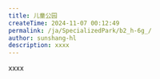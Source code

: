 ```yaml
---
title: 儿童公园
createTime: 2024-11-07 00:12:49
permalink: /ja/SpecializedPark/b2_h-6g_/
author: sunshang-hl
description: xxxx
---
```


xxxx